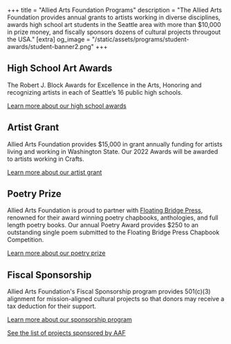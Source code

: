 +++
title = "Allied Arts Foundation Programs"
description = "The Allied Arts Foundation provides annual grants to artists working in diverse disciplines, awards high school art students in the Seattle area with more than $10,000 in prize money, and fiscally sponsors dozens of cultural projects througout the USA."
[extra]
og_image = "/static/assets/programs/student-awards/student-banner2.png"
+++

## High School Art Awards

The Robert J. Block Awards for Excellence in the Arts, Honoring and recognizing artists in each of Seattle’s 16 public high schools.

[Learn more about our high school awards](/programs/block-awards)

## Artist Grant

Allied Arts Foundation provides $15,000 in grant annually funding for artists living and working in Washington State. Our 2022 Awards will be awarded to artists working in Crafts.

[Learn more about our artist grant](/programs/artist-grant)

## Poetry Prize

Allied Arts Foundation is proud to partner with [Floating Bridge Press](www.floatingbridgepress.org), renowned for their award winning poetry chapbooks, anthologies, and full length poetry books. Our annual Poetry Award provides $250 to an outstanding single poem submitted to the Floating Bridge Press Chapbook Competition.

[Learn more about our poetry prize](/programs/poetry-prize)

## Fiscal Sponsorship

Allied Arts Foundation's Fiscal Sponsorship program provides 501(c)(3) alignment for mission-aligned cultural projects so that donors may receive a tax deduction for their support.

[Learn more about our sponsorship program](/sponsorship)

[See the list of projects sponsored by AAF](/sponsorship/sponsored-projects)